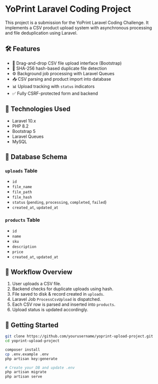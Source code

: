 # YoPrint Laravel Coding Project

This project is a submission for the YoPrint Laravel Coding Challenge. It implements a CSV product upload system with asynchronous processing and file deduplication using Laravel.

## 🛠 Features

- 📁 Drag-and-drop CSV file upload interface (Bootstrap)
- 📄 SHA-256 hash-based duplicate file detection
- ⚙️ Background job processing with Laravel Queues
- 📥 CSV parsing and product import into database
- 📊 Upload tracking with `status` indicators
- ✅ Fully CSRF-protected form and backend

## 📂 Technologies Used

- Laravel 10.x
- PHP 8.2
- Bootstrap 5
- Laravel Queues
- MySQL

## 📄 Database Schema

### `uploads` Table
- `id`
- `file_name`
- `file_path`
- `file_hash`
- `status` (`pending`, `processing`, `completed`, `failed`)
- `created_at`, `updated_at`

### `products` Table
- `id`
- `name`
- `sku`
- `description`
- `price`
- `created_at`, `updated_at`

## 🔁 Workflow Overview

1. User uploads a CSV file.
2. Backend checks for duplicate uploads using hash.
3. File saved to disk & record created in `uploads`.
4. Laravel Job `ProcessCsvUpload` is dispatched.
5. Each CSV row is parsed and inserted into `products`.
6. Upload status is updated accordingly.

## 🚀 Getting Started

```bash
git clone https://github.com/yourusername/yoprint-upload-project.git
cd yoprint-upload-project

composer install
cp .env.example .env
php artisan key:generate

# Create your DB and update .env
php artisan migrate
php artisan serve
